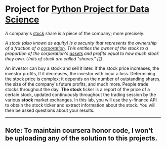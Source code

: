 # Project for [Python Project for Data Science](https://www.coursera.org/learn/python-project-for-data-science/home/welcome)

A company's [stock](https://www.investopedia.com/terms/s/stock.asp) share is a piece of the company; more precisely:

*A stock (also known as equity) is a security that represents the ownership of a fraction of a [corporation](https://www.investopedia.com/terms/c/corporation.asp). This entitles the owner of the stock to a proportion of the corporation's [assets](https://www.investopedia.com/terms/c/core-assets.asp) and profits equal to how much stock they own. Units of stock are called "shares." [[1](https://www.investopedia.com/terms/s/stock.asp)]*

An investor can buy a stock and sell it later. If the stock price increases, the investor profits, If it decreases, the investor with incur a loss.  Determining the stock price is complex; it depends on the number of outstanding shares, the size of the company's future profits, and much more. People trade stocks throughout the day. **The stock** ticker is a report of the price of a certain stock, updated continuously throughout the trading session by the various **stock** market exchanges. In this lab, you will use the  y-finance API to obtain the stock ticker and extract information about the stock. You will then be asked questions about your results.  

___
## Note: To maintain coursera honor code, I won't be uploading any of the solution to this projects.